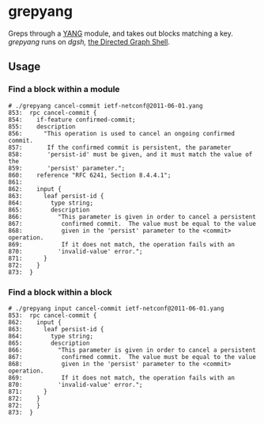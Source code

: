# grepyang
Greps through a [YANG](https://tools.ietf.org/html/rfc7950) module, and takes out blocks matching a key. _grepyang_ runs on _dgsh,_ [the Directed Graph Shell](https://github.com/dspinellis/dgsh).

## Usage
### Find a block within a module
```
# ./grepyang cancel-commit ietf-netconf@2011-06-01.yang
853:  rpc cancel-commit {
854:    if-feature confirmed-commit;
855:    description
856:      "This operation is used to cancel an ongoing confirmed commit.
857:       If the confirmed commit is persistent, the parameter
858:       'persist-id' must be given, and it must match the value of the
859:       'persist' parameter.";
860:    reference "RFC 6241, Section 8.4.4.1";
861:
862:    input {
863:      leaf persist-id {
864:        type string;
865:        description
866:          "This parameter is given in order to cancel a persistent
867:           confirmed commit.  The value must be equal to the value
868:           given in the 'persist' parameter to the <commit> operation.
869:           If it does not match, the operation fails with an
870:          'invalid-value' error.";
871:      }
872:    }
873:  }
```

### Find a block within a block
```
# ./grepyang input cancel-commit ietf-netconf@2011-06-01.yang
853:  rpc cancel-commit {
862:    input {
863:      leaf persist-id {
864:        type string;
865:        description
866:          "This parameter is given in order to cancel a persistent
867:           confirmed commit.  The value must be equal to the value
868:           given in the 'persist' parameter to the <commit> operation.
869:           If it does not match, the operation fails with an
870:          'invalid-value' error.";
871:      }
872:    }
872:    }
873:  }
```
